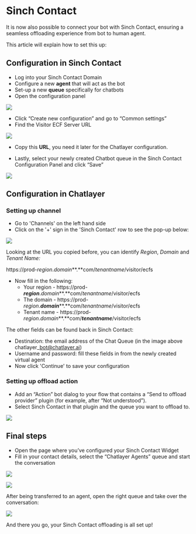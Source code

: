 # Sinch Contact

It is now also possible to connect your bot with Sinch Contact, ensuring a seamless offloading experience from bot to human agent.

This article will explain how to set this up:

## Configuration in Sinch Contact

* Log into your Sinch Contact Domain
* Configure a new **agent** that will act as the bot
* Set-up a new **queue** specifically for chatbots 
* Open the configuration panel

![](../../.gitbook/assets/image%20%28580%29.png)

* Click “Create new configuration” and go to “Common settings” 
* Find the Visitor ECF Server URL



![](../../.gitbook/assets/image%20%28577%29.png)



* Copy this **URL**, you need it later for the Chatlayer configuration.



* Lastly, select your newly created Chatbot queue in the Sinch Contact Configuration Panel and click “Save”

![](../../.gitbook/assets/image%20%28578%29.png)

## Configuration in Chatlayer

### Setting up channel

* Go to 'Channels' on the left hand side
* Click on the '+' sign in the 'Sinch Contact' row to see the pop-up below:



![](../../.gitbook/assets/image%20%28576%29.png)

Looking at the URL you copied before, you can identify _Region_, _Domain_ and _Tenant Name:_

https://prod-_region_._domain_**.**com/_tenantname_/visitor/ecfs

* Now fill in the following:
  * Your region  - https://prod-_**region**_._domain_**.**com/_tenantname_/visitor/ecfs
  * The domain - https://prod-_region_._**domain**_**.**com/_tenantname_/visitor/ecfs
  * Tenant name -  https://prod-_region_._domain_**.**com/_**tenantname**_/visitor/ecfs

The other fields can be found back in Sinch Contact:

* Destination: the email address of the Chat Queue \(in the image above chatlayer\_bot@chatlayer.ai\)
* Username and password: fill these fields in from the newly created virtual agent 
* Now click 'Continue' to save your configuration 

### Setting up offload action

* Add an “Action” bot dialog to your flow that contains a “Send to offload provider” plugin \(for example, after “Not understood”\). 
* Select Sinch Contact in that plugin and the queue you want to offload to.

![](../../.gitbook/assets/image%20%28573%29.png)



## Final steps

* Open the page where you’ve configured your Sinch Contact Widget
* Fill in your contact details, select the “Chatlayer Agents” queue and start the conversation

![](../../.gitbook/assets/image%20%28575%29.png)



![](../../.gitbook/assets/image%20%28574%29.png)

After being transferred to an agent, open the right queue and take over the conversation:

![](../../.gitbook/assets/image%20%28579%29.png)

And there you go, your Sinch Contact offloading is all set up!



